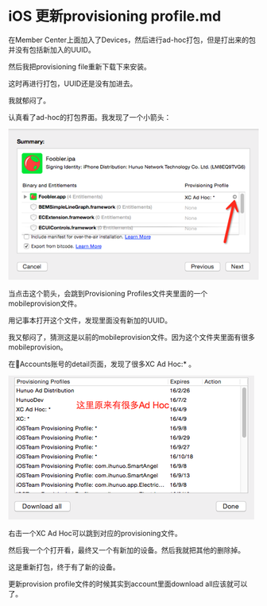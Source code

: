 # iOS 更新provisioning profile.md

在Member Center上面加入了Devices，然后进行ad-hoc打包，但是打出来的包并没有包括新加入的UUID。

然后我把provisioning file重新下载下来安装。

这时再进行打包，UUID还是没有加进去。

我就郁闷了。

认真看了ad-hoc的打包界面。我发现了一个小箭头：

![image](./img/63343B55-0C91-44ED-8A56-C2E84CBA7484.png)

当点击这个箭头，会跳到Provisioning Profiles文件夹里面的一个mobileprovision文件。

用记事本打开这个文件，发现里面没有新加的UUID。

我又郁闷了，猜测这是以前的mobileprovision文件。因为这个文件夹里面有很多mobileprovision。

在Accounts账号的detail页面，发现了很多XC Ad Hoc:* 。

![image](./img/7047EC91-A35A-4ECB-A7A9-3690139FB3CE.png)

右击一个XC Ad Hoc可以跳到对应的provisioning文件。

然后我一个个打开看，最终又一个有新加的设备。然后我就把其他的删除掉。

这是重新打包，终于有了新的设备。

更新provision profile文件的时候其实到account里面download all应该就可以了。
